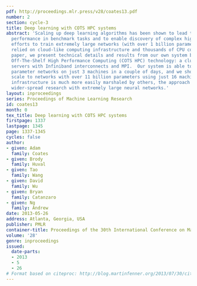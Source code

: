 ```yaml
---
pdf: http://proceedings.mlr.press/v28/coates13.pdf
number: 2
section: cycle-3
title: Deep learning with COTS HPC systems
abstract: 'Scaling up deep learning algorithms has been shown to lead to increased
  performance in benchmark tasks and to enable discovery of complex high-level features.  Recent
  efforts to train extremely large networks (with over 1 billion parameters) have
  relied on cloud-like computing infrastructure and thousands of CPU cores.  In this
  paper, we present technical details and results from our own system based on Commodity
  Off-The-Shelf High Performance Computing (COTS HPC) technology: a cluster of GPU
  servers with Infiniband interconnects and MPI.  Our system is able to train 1 billion
  parameter networks on just 3 machines in a couple of days, and we show that it can
  scale to networks with over 11 billion parameters using just 16 machines.  As this
  infrastructure is much more easily marshaled by others, the approach enables much
  wider-spread research with extremely large neural networks.'
layout: inproceedings
series: Proceedings of Machine Learning Research
id: coates13
month: 0
tex_title: Deep learning with COTS HPC systems
firstpage: 1337
lastpage: 1345
page: 1337-1345
cycles: false
author:
- given: Adam
  family: Coates
- given: Brody
  family: Huval
- given: Tao
  family: Wang
- given: David
  family: Wu
- given: Bryan
  family: Catanzaro
- given: Ng
  family: Andrew
date: 2013-05-26
address: Atlanta, Georgia, USA
publisher: PMLR
container-title: Proceedings of the 30th International Conference on Machine Learning
volume: '28'
genre: inproceedings
issued:
  date-parts:
  - 2013
  - 5
  - 26
# Format based on citeproc: http://blog.martinfenner.org/2013/07/30/citeproc-yaml-for-bibliographies/
---
```

